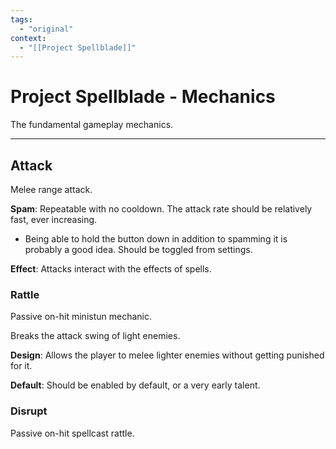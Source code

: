 ```yaml
---
tags:
  - "original"
context:
  - "[[Project Spellblade]]"
---
```


# Project Spellblade - Mechanics

The fundamental gameplay mechanics.

---

<!-- ## Orb Combinations -->
<!---->
<!-- The game features `3` orbs that can be combined to produce different spells and effects. -->
<!---->
<!-- There can be combinations of `1`, `2`, or `3` orbs. -->
<!---->
<!-- The order of orbs does not matter: `QQW == QWQ == WQQ`. -->
<!---->
<!-- | Count      | Combinations | -->
<!-- | ---------- | ------------ | -->
<!-- | **Single** | `3`          | -->
<!-- | **Double** | `6`          | -->
<!-- | **Triple** | `10`         | -->
<!---->
<!-- Total possible combinations: `19` -->
<!---->
<!-- ``` -->
<!-- [q] [w] [e] -->
<!-- [qq] [ww] [ee] [qw] [we] [eq] -->
<!-- [qwe] [qqq] [www] [eee] [qqw] [qqe] [wwq] [wwe] [eeq] [eew] -->
<!-- ``` -->
<!---->
<!-- ## Orb Behavior -->
<!---->
<!-- **Activation**: The player can activate any of the `3` orbs at any time. -->
<!---->
<!-- **Lifetime (UNDECIDED)**: Once an orb is activated, it stays active for `x` seconds. -->
<!---->
<!-- - The idea is that orb activation should probably be cancellable. -->
<!-- - The player might missclick an orb. If there is no way to cancel said orb, then he would be forced to cast it. -->
<!-- - Having a button just for a cancel seems like clunky design. -->
<!-- - If the idea of lifetime is implemented, the duration should not be long. -->
<!-- - New orbs could be made to reset the lifetime of existing orbs. This prevents misses, but can also be annoying if waiting for lifetime to finish. -->
<!---->
<!-- ## Cast -->
<!---->
<!-- Casts the currently activated orbs. -->
<!---->
<!-- The cast result is a spell, as well as an effect after the spell. -->
<!---->
<!-- **Orb Reset**: The cast must always reset any activated orbs. -->
<!---->
<!-- **Empty Cast (UNDECIDED)**: Figure out what to do when the player attempts to cast with no orbs. Possibilities include: -->
<!---->
<!-- - Do nothing. -->
<!-- - Recast the last spell. -->
<!-- - Use the button for something else. -->

## Attack

Melee range attack.


**Spam**: Repeatable with no cooldown. The attack rate should be relatively fast, ever increasing.

- Being able to hold the button down in addition to spamming it is probably a good idea. Should be toggled from settings.

**Effect**: Attacks interact with the effects of spells.

### Rattle

Passive on-hit ministun mechanic.

Breaks the attack swing of light enemies.

**Design**: Allows the player to melee lighter enemies without getting punished for it.

**Default**: Should be enabled by default, or a very early talent.

### Disrupt

Passive on-hit spellcast rattle.
